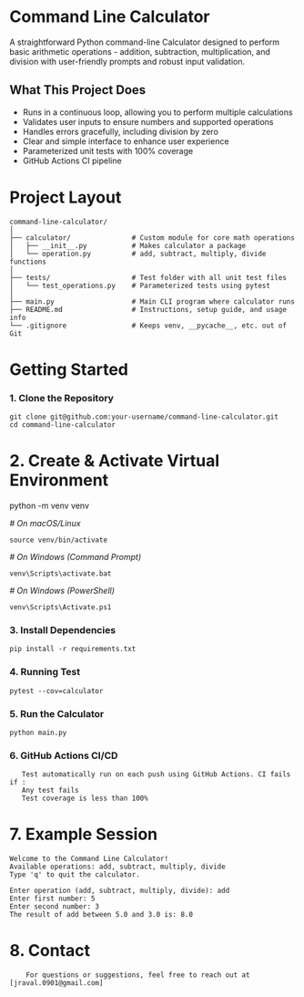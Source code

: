 # Command Line Calculator
A straightforward Python command-line Calculator designed to perform basic arithmetic operations - addition, subtraction, multiplication, and division with user-friendly prompts and robust input validation.

## What This Project Does

- Runs in a continuous loop, allowing you to perform multiple calculations
- Validates user inputs to ensure numbers and supported operations
- Handles errors gracefully, including division by zero
- Clear and simple interface to enhance user experience
- Parameterized unit tests with 100% coverage
- GitHub Actions CI pipeline

# Project Layout
````
command-line-calculator/
│
├── calculator/               # Custom module for core math operations
│   ├── __init__.py           # Makes calculator a package
│   └── operation.py          # add, subtract, multiply, divide functions
│
├── tests/                    # Test folder with all unit test files
│   └── test_operations.py    # Parameterized tests using pytest
│
├── main.py                   # Main CLI program where calculator runs
├── README.md                 # Instructions, setup guide, and usage info
└── .gitignore                # Keeps venv, __pycache__, etc. out of Git
````
# Getting Started 

### 1. Clone the Repository 

```
git clone git@github.com:your-username/command-line-calculator.git
cd command-line-calculator
```
# 2. Create & Activate Virtual Environment

python -m venv venv

*# On macOS/Linux*

    source venv/bin/activate

*# On Windows (Command Prompt)*

    venv\Scripts\activate.bat

*# On Windows (PowerShell)*

    venv\Scripts\Activate.ps1

### 3. Install Dependencies
    pip install -r requirements.txt

### 4. Running Test 
    pytest --cov=calculator

### 5. Run the Calculator
    python main.py

### 6. GitHub Actions CI/CD
 ```
    Test automatically run on each push using GitHub Actions. CI fails if :
    Any test fails  
    Test coverage is less than 100%
 ```
# 7. Example Session
```
Welcome to the Command Line Calculator!
Available operations: add, subtract, multiply, divide
Type 'q' to quit the calculator.

Enter operation (add, subtract, multiply, divide): add
Enter first number: 5
Enter second number: 3
The result of add between 5.0 and 3.0 is: 8.0
```
# 8. Contact
```
    For questions or suggestions, feel free to reach out at [jraval.0901@gmail.com]
```
